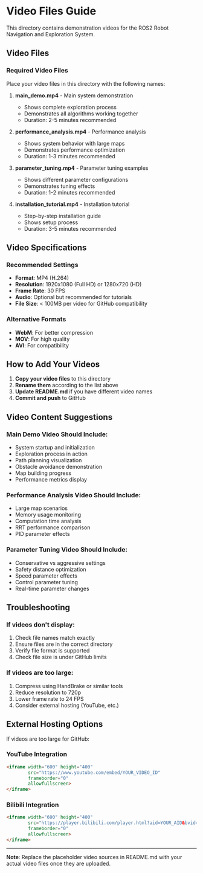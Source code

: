 # Video Files Guide

This directory contains demonstration videos for the ROS2 Robot Navigation and Exploration System.

## Video Files

### Required Video Files

Place your video files in this directory with the following names:

1. **main_demo.mp4** - Main system demonstration
   - Shows complete exploration process
   - Demonstrates all algorithms working together
   - Duration: 2-5 minutes recommended

2. **performance_analysis.mp4** - Performance analysis
   - Shows system behavior with large maps
   - Demonstrates performance optimization
   - Duration: 1-3 minutes recommended

3. **parameter_tuning.mp4** - Parameter tuning examples
   - Shows different parameter configurations
   - Demonstrates tuning effects
   - Duration: 1-2 minutes recommended

4. **installation_tutorial.mp4** - Installation tutorial
   - Step-by-step installation guide
   - Shows setup process
   - Duration: 3-5 minutes recommended

## Video Specifications

### Recommended Settings
- **Format**: MP4 (H.264)
- **Resolution**: 1920x1080 (Full HD) or 1280x720 (HD)
- **Frame Rate**: 30 FPS
- **Audio**: Optional but recommended for tutorials
- **File Size**: < 100MB per video for GitHub compatibility

### Alternative Formats
- **WebM**: For better compression
- **MOV**: For high quality
- **AVI**: For compatibility

## How to Add Your Videos

1. **Copy your video files** to this directory
2. **Rename them** according to the list above
3. **Update README.md** if you have different video names
4. **Commit and push** to GitHub

## Video Content Suggestions

### Main Demo Video Should Include:
- System startup and initialization
- Exploration process in action
- Path planning visualization
- Obstacle avoidance demonstration
- Map building progress
- Performance metrics display

### Performance Analysis Video Should Include:
- Large map scenarios
- Memory usage monitoring
- Computation time analysis
- RRT performance comparison
- PID parameter effects

### Parameter Tuning Video Should Include:
- Conservative vs aggressive settings
- Safety distance optimization
- Speed parameter effects
- Control parameter tuning
- Real-time parameter changes

## Troubleshooting

### If videos don't display:
1. Check file names match exactly
2. Ensure files are in the correct directory
3. Verify file format is supported
4. Check file size is under GitHub limits

### If videos are too large:
1. Compress using HandBrake or similar tools
2. Reduce resolution to 720p
3. Lower frame rate to 24 FPS
4. Consider external hosting (YouTube, etc.)

## External Hosting Options

If videos are too large for GitHub:

### YouTube Integration
```html
<iframe width="600" height="400" 
        src="https://www.youtube.com/embed/YOUR_VIDEO_ID" 
        frameborder="0" 
        allowfullscreen>
</iframe>
```

### Bilibili Integration
```html
<iframe width="600" height="400" 
        src="https://player.bilibili.com/player.html?aid=YOUR_AID&bvid=YOUR_BVID" 
        frameborder="0" 
        allowfullscreen>
</iframe>
```

---

**Note**: Replace the placeholder video sources in README.md with your actual video files once they are uploaded.

